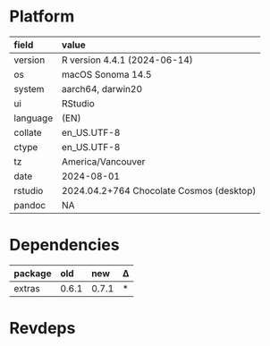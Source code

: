 # Platform

|field    |value                                    |
|:--------|:----------------------------------------|
|version  |R version 4.4.1 (2024-06-14)             |
|os       |macOS Sonoma 14.5                        |
|system   |aarch64, darwin20                        |
|ui       |RStudio                                  |
|language |(EN)                                     |
|collate  |en_US.UTF-8                              |
|ctype    |en_US.UTF-8                              |
|tz       |America/Vancouver                        |
|date     |2024-08-01                               |
|rstudio  |2024.04.2+764 Chocolate Cosmos (desktop) |
|pandoc   |NA                                       |

# Dependencies

|package |old   |new   |Δ  |
|:-------|:-----|:-----|:--|
|extras  |0.6.1 |0.7.1 |*  |

# Revdeps


